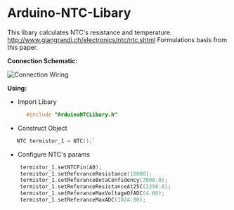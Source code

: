 # Arduino-NTC-Libary
This libary calculates NTC's resistance and temperature.
http://www.giangrandi.ch/electronics/ntc/ntc.shtml
Formulations basis from this paper.

__Connection Schematic:__

![Connection Wiring](https://raw.githubusercontent.com/yasinerduran/ArduinoNTCLibary/master/schematics/schematic.PNG)


__Using:__
* Import Libary
```c
      #include "ArduinoNTCLibary.h"
```
* Construct Object
```c
   NTC termistor_1 = NTC();`
```
* Configure NTC's params 
```c
    termistor_1.setNTCPin(A0);
    termistor_1.setReferanceResistance(10000);
    termistor_1.setReferanceBetaConfidency(3900.0);
    termistor_1.setReferanceResistanceAt25C(2250.0);
    termistor_1.setReferanceMaxVoltageOfADC(4.60);
    termistor_1.setReferanceMaxADC(1024.00);
```
 
           
         



